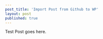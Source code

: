 ```yaml
---
post_title: 'Import Post from Github to WP'
layout: post
published: true
---
```

Test Post goes here.
